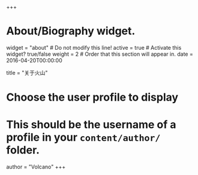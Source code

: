 +++
# About/Biography widget.
widget = "about"  # Do not modify this line!
active = true  # Activate this widget? true/false
weight = 2  # Order that this section will appear in.
date = 2016-04-20T00:00:00

title = "关于火山"

# Choose the user profile to display
# This should be the username of a profile in your `content/author/` folder.
author = "Volcano"
+++
